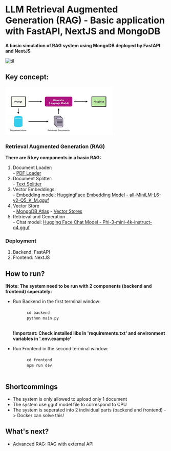 <h1>LLM Retrieval Augmented Generation (RAG) - Basic application with FastAPI, NextJS and MongoDB</h1>
<p><b>A basic simulation of RAG system using MongoDB deployed by FastAPI and NextJS </b></p>

![til](./assets/demo.gif)

<h2>Key concept:</h2>

![image](./assets/basic_rag.png)

<h3>Retrieval Augmented Generation (RAG)</h3>
<p><b>There are 5 key components in a basic RAG:</b></p>
<ol>
  <li>Document Loader:</li>
  - <a href='https://python.langchain.com/docs/how_to/document_loader_pdf/'>PDF Loader</a>
  <li>Document Splitter:</li>
  - <a href='https://python.langchain.com/docs/how_to/#text-splitters'>Text Splitter</a>
  <li>Vector Embeddings:</li>
  - Embedding model: <a href='https://huggingface.co/second-state/All-MiniLM-L6-v2-Embedding-GGUF'>HuggingFace Embedding Model - all-MiniLM-L6-v2-Q5_K_M.gguf</a>
  <li>Vector Store</li>
  - <a href='https://python.langchain.com/docs/integrations/vectorstores/mongodb_atlas/'>MongoDB Atlas</a>
  - <a href='https://python.langchain.com/docs/integrations/vectorstores/'>Vector Stores</a>
  <li>Retrieval and Generation</li>
  - Chat model: <a href='https://huggingface.co/microsoft/Phi-3-mini-4k-instruct-gguf'>Hugging Face Chat Model - Phi-3-mini-4k-instruct-q4.gguf</a>
</ol>
<h3>Deployment</h3>
<ol>
  <li>Backend: FastAPI</li>
  <li>Frontend: NextJS</li>
</ol>

<h2>How to run?</h2>
<p><b>!Note: The system need to be run with 2 components (backend and frontend) seperately:</b></p>
<ul>
  <li>Run Backend in the first terminal window:</li>
    <code>
      cd backend
      python main.py
    </code>
  <p><b>!Important: Check installed libs in 'requirements.txt' and environment variables in '.env.example'</b></p>
  <li>Run Frontend in the second terminal window:</li>
    <code>
      cd frontend
      npm run dev
    </code>
</ul>
<h2>Shortcommings</h2>
<ul>
  <li>The system is only allowed to upload only 1 document</li>
  <li>The system use gguf model file to correspond to CPU</li>
  <li>The system is seperated into 2 individual parts (backend and frontend) -> Docker can solve this!</li>
</ul>
<h2>What's next?</h2>
<ul>
  <li>Advanced RAG: RAG with external API</li>
</ul>
